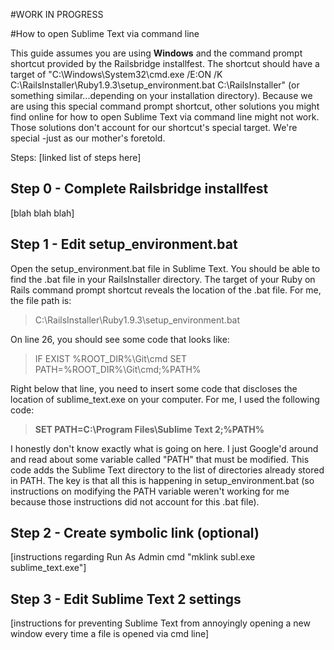 #WORK IN PROGRESS

#How to open Sublime Text via command line

This guide assumes you are using **Windows** and the command prompt shortcut provided by the Railsbridge installfest. The shortcut should have a target of "C:\Windows\System32\cmd.exe /E:ON /K C:\RailsInstaller\Ruby1.9.3\setup_environment.bat C:\RailsInstaller" (or something similar...depending on your installation directory). Because we are using this special command prompt shortcut, other solutions you might find online for how to open Sublime Text via command line might not work. Those solutions don't account for our shortcut's special target. We're special -just as our mother's foretold.

Steps:
[linked list of steps here]

## Step 0 - Complete Railsbridge installfest
[blah blah blah]

## Step 1 - Edit setup_environment.bat
Open the setup_environment.bat file in Sublime Text. You should be able to find the .bat file in your RailsInstaller directory. The target of your Ruby on Rails command prompt shortcut reveals the location of the .bat file. For me, the file path is:
>C:\RailsInstaller\Ruby1.9.3\setup_environment.bat

On line 26, you should see some code that looks like:
>IF EXIST %ROOT_DIR%\Git\cmd SET PATH=%ROOT_DIR%\Git\cmd;%PATH%

Right below that line, you need to insert some code that discloses the location of sublime_text.exe on your computer. For me, I used the following code:
>**SET PATH=C:\Program Files\Sublime Text 2;%PATH%**

I honestly don't know exactly what is going on here. I just Google'd around and read about some variable called "PATH" that must be modified. This code adds the Sublime Text directory to the list of directories already stored in PATH. The key is that all this is happening in setup_environment.bat (so instructions on modifying the PATH variable weren't working for me because those instructions did not account for this .bat file).

## Step 2 - Create symbolic link (optional)
[instructions regarding Run As Admin cmd "mklink subl.exe sublime_text.exe"]

## Step 3 - Edit Sublime Text 2 settings
[instructions for preventing Sublime Text from annoyingly opening a new window every time a file is opened via cmd line]

